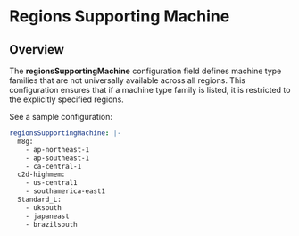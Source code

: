 # Regions Supporting Machine

## Overview

The **regionsSupportingMachine** configuration field defines machine type families that are not universally available across all regions. 
This configuration ensures that if a machine type family is listed, it is restricted to the explicitly specified regions.

See a sample configuration:

```yaml
regionsSupportingMachine: |-
  m8g:
    - ap-northeast-1
    - ap-southeast-1
    - ca-central-1
  c2d-highmem:
    - us-central1
    - southamerica-east1
  Standard_L:
    - uksouth
    - japaneast
    - brazilsouth
```
